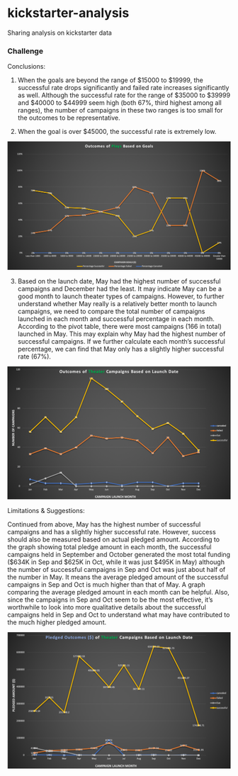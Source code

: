# kickstarter-analysis
Sharing analysis on kickstarter data
### Challenge
Conclusions:

1. When the goals are beyond the range of $15000 to $19999, the successful rate drops significantly and failed rate increases significantly as well. Although the successful rate for the range of $35000 to $39999 and $40000 to $44999 seem high (both 67%, third highest among all ranges), the number of campaigns in these two ranges is too small for the outcomes to be representative. 

2. When the goal is over $45000, the successful rate is extremely low. 

![](Challenge%201_Outcomes%20based%20on%20goals_plays.png)

3. Based on the launch date, May had the highest number of successful campaigns and December had the least. It may indicate May can be a good month to launch theater types of campaigns. However, to further understand whether May really is a relatively better month to launch campaigns, we need to compare the total number of campaigns launched in each month and successful percentage in each month. According to the pivot table, there were most campaigns (166 in total) launched in May. This may explain why May had the highest number of successful campaigns. If we further calculate each month’s successful percentage, we can find that May only has a slightly higher successful rate (67%). 

![](Challenge%201_Outcomes%20based%20on%20date_theater.png)

Limitations & Suggestions:

Continued from above, May has the highest number of successful campaigns and has a slightly higher successful rate. However, success should also be measured based on actual pledged amount. According to the graph showing total pledge amount in each month, the successful campaigns held in September and October generated the most total funding ($634K in Sep and $625K in Oct, while it was just $495K in May) although the number of successful campaigns in Sep and Oct was just about half of the number in May.  It means the average pledged amount of the successful campaigns in Sep and Oct is much higher than that of May.  A graph comparing the average pledged amount in each month can be helpful. Also, since the campaigns in Sep and Oct seem to be the most effective, it’s worthwhile to look into more qualitative details about the successful campaigns held in Sep and Oct to understand what may have contributed to the much higher pledged amount.

![](Challenge%201_Pledged%20Outcomes%20based%20on%20date_theater.png)
